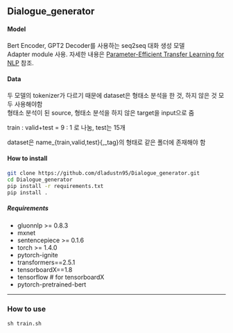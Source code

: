 ## Dialogue_generator


#### Model
Bert Encoder, GPT2 Decoder를 사용하는 seq2seq 대화 생성 모델  
Adapter module 사용. 자세한 내용은 [Parameter-Efficient Transfer Learning for NLP](https://arxiv.org/pdf/1902.00751.pdf) 참조.

#### Data

두 모델의 tokenizer가 다르기 때문에 dataset은 형태소 분석을 한 것, 하지 않은 것 모두 사용해야함  
형태소 분석이 된 source, 형태소 분석을 하지 않은 target을 input으로 줌

train : valid+test = 9 : 1 로 나눔, test는 15개

dataset은 name_{train,valid,test}{,_tag}의 형태로 같은 폴더에 존재해야 함

#### How to install

```sh
git clone https://github.com/dladustn95/Dialogue_generator.git
cd Dialogue_generator
pip install -r requirements.txt
pip install .
```


##### Requirements

* gluonnlp >= 0.8.3
* mxnet
* sentencepiece >= 0.1.6
* torch >= 1.4.0
* pytorch-ignite
* transformers==2.5.1
* tensorboardX==1.8
* tensorflow  # for tensorboardX
* pytorch-pretrained-bert

---

### How to use

```
sh train.sh
```

